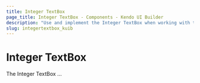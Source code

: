 ```yaml
---
title: Integer TextBox
page_title: Integer TextBox - Components - Kendo UI Builder
description: "Use and implement the Integer TextBox when working with the Kendo UI Builder tool for creating and managing Angular and AngularJS-based web applications."
slug: integertextbox_kuib
---
```


# Integer TextBox

The Integer TextBox ...

<!-- screen -->

